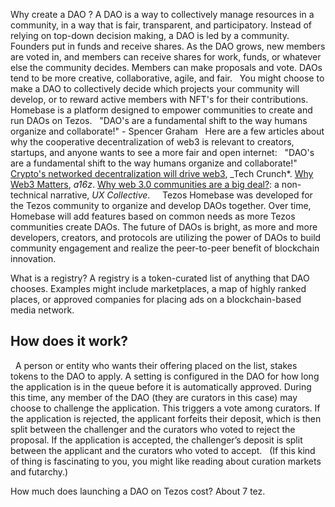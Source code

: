 <question>Why create a DAO ?<question>
<answer>A DAO is a way to collectively manage resources in a community, in a way that is fair, transparent,
and participatory. Instead of relying on top-down decision making, a DAO is led by a community. Founders put in funds and receive shares. As the DAO grows, new members are voted in, and members can receive shares for work, funds, or whatever else the community decides. Members can make proposals and vote. DAOs tend to be more creative, collaborative, agile, and fair.
&nbsp;
You might choose to make a DAO to collectively decide which projects your community will develop, or to reward active members with NFT's for their contributions. Homebase is a platform designed to empower communities to create and run DAOs on Tezos.
&nbsp;
"DAO's are a fundamental shift to the way humans organize and collaborate!" - Spencer Graham
&nbsp;
Here are a few articles about why the cooperative decentralization of web3 is relevant to creators, startups, and anyone wants to see a more fair and open internet:
&nbsp;
"DAO's are a fundamental shift to the way humans organize and collaborate!"
&nbsp;
[Crypto's networked decentralization will drive web3](https://techcrunch.com/2021/09/16/cryptos-networked-collaboration-will-drive-web-3-0/), \_Tech Crunch\*.
[Why Web3 Matters](https://future.a16z.com/why-web3-matters/), _a16z_.
[Why web 3.0 communities are a big deal?](https://uxdesign.cc/why-web-3-0-communities-are-a-big-deal-600c8e5013c3): a non-technical narrative, _UX Collective_.
&nbsp;
&nbsp;
Tezos Homebase was developed for the Tezos community to organize and develop DAOs together. Over time, Homebase will add features based on common needs as more Tezos communities create DAOs. The future of DAOs is bright, as more and more developers, creators, and protocols are utilizing the power of DAOs to build community engagement and realize the peer-to-peer benefit of blockchain innovation.<answer>

<question>What is a registry?<question>
<answer>A registry is a token-curated list of anything that DAO chooses. Examples might include marketplaces, a map of highly ranked places, or approved companies for placing ads on a blockchain-based media network. 
&nbsp;
&nbsp;
## **How does it work?**
&nbsp;
A person or entity who wants their offering placed on the list, stakes tokens to the DAO to apply. A setting is configured in the DAO for how long the application is in the queue before it is automatically approved. During this time, any member of the DAO (they are curators in this case) may choose to challenge the application. This triggers a vote among curators. If the application is rejected, the applicant forfeits their deposit, which is then split between the challenger and the curators who voted to reject the proposal. If the application is accepted, the challenger’s deposit is split between the applicant and the curators who voted to accept.
&nbsp;
(If this kind of thing is fascinating to you, you might like reading about curation markets and futarchy.)<answer>

<question>How much does launching a DAO on Tezos cost?<question>
<answer>About 7 tez.<answer>
